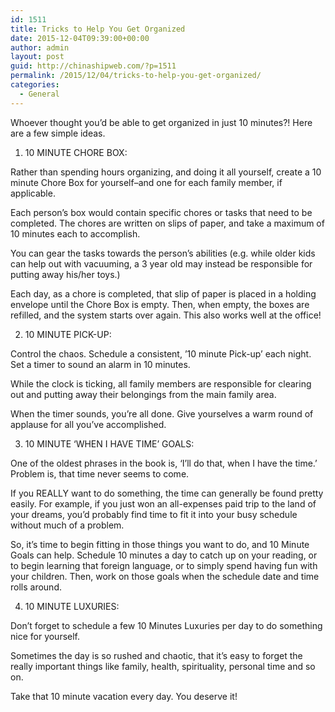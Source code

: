 ```yaml
---
id: 1511
title: Tricks to Help You Get Organized
date: 2015-12-04T09:39:00+00:00
author: admin
layout: post
guid: http://chinashipweb.com/?p=1511
permalink: /2015/12/04/tricks-to-help-you-get-organized/
categories:
  - General
---
```

Whoever thought you&#8217;d be able to get organized in just 10 minutes?! Here are a few simple ideas.

1. 10 MINUTE CHORE BOX:

Rather than spending hours organizing, and doing it all yourself, create a 10 minute Chore Box for yourself&#8211;and one for each family member, if applicable.

Each person&#8217;s box would contain specific chores or tasks that need to be completed. The chores are written on slips of paper, and take a maximum of 10 minutes each to accomplish.

You can gear the tasks towards the person&#8217;s abilities (e.g. while older kids can help out with vacuuming, a 3 year old may instead be responsible for putting away his/her toys.)

Each day, as a chore is completed, that slip of paper is placed in a holding envelope until the Chore Box is empty. Then, when empty, the boxes are refilled, and the system starts over again. This also works well at the office!

2. 10 MINUTE PICK-UP:

Control the chaos. Schedule a consistent, &#8217;10 minute Pick-up&#8217; each night. Set a timer to sound an alarm in 10 minutes.

While the clock is ticking, all family members are responsible for clearing out and putting away their belongings from the main family area.

When the timer sounds, you&#8217;re all done. Give yourselves a warm round of applause for all you&#8217;ve accomplished.

3. 10 MINUTE &#8216;WHEN I HAVE TIME&#8217; GOALS:

One of the oldest phrases in the book is, &#8216;I&#8217;ll do that, when I have the time.&#8217; Problem is, that time never seems to come.

If you REALLY want to do something, the time can generally be found pretty easily. For example, if you just won an all-expenses paid trip to the land of your dreams, you&#8217;d probably find time to fit it into your busy schedule without much of a problem.

So, it&#8217;s time to begin fitting in those things you want to do, and 10 Minute Goals can help. Schedule 10 minutes a day to catch up on your reading, or to begin learning that foreign language, or to simply spend having fun with your children. Then, work on those goals when the schedule date and time rolls around.

4. 10 MINUTE LUXURIES:

Don&#8217;t forget to schedule a few 10 Minutes Luxuries per day to do something nice for yourself.

Sometimes the day is so rushed and chaotic, that it&#8217;s easy to forget the really important things like family, health, spirituality, personal time and so on. 

Take that 10 minute vacation every day. You deserve it!